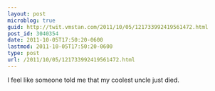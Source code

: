 ```yaml
---
layout: post
microblog: true
guid: http://twit.vmstan.com/2011/10/05/121733992419561472.html
post_id: 3040354
date: 2011-10-05T17:50:20-0600
lastmod: 2011-10-05T17:50:20-0600
type: post
url: /2011/10/05/121733992419561472.html
---
```

I feel like someone told me that my coolest uncle just died.
